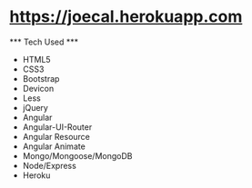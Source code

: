 # https://joecal.herokuapp.com

*** Tech Used ***
- HTML5
- CSS3
- Bootstrap
- Devicon
- Less
- jQuery
- Angular
- Angular-UI-Router
- Angular Resource
- Angular Animate
- Mongo/Mongoose/MongoDB
- Node/Express
- Heroku
